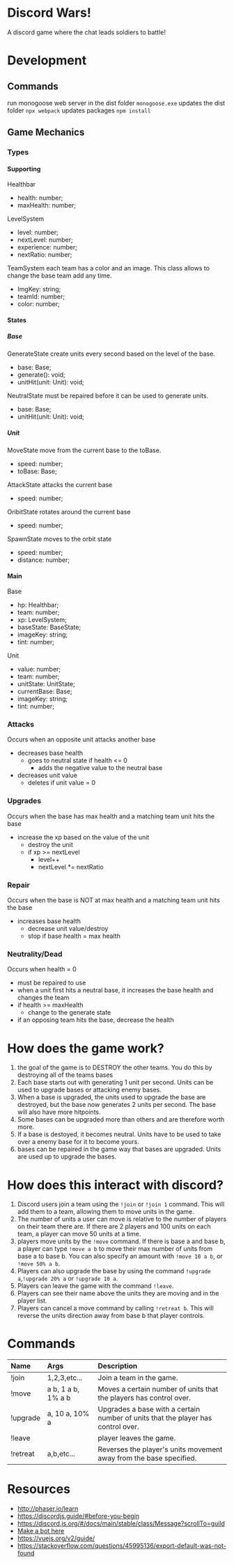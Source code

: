 # Discord Wars!

A discord game where the chat leads soldiers to battle!

# Development

## Commands
run monogoose web server in the dist folder
`monogoose.exe`
updates the dist folder
```npx webpack```
updates packages
```npm install```

## Game Mechanics

### Types

#### Supporting

Healthbar
- health: number;
- maxHealth: number;

LevelSystem
- level: number;
- nextLevel: number;
- experience: number;
- nextRatio: number;

TeamSystem
each team has a color and an image.  This class allows to change the base team add any time.
- ImgKey: string;
- teamId: number;
- color: number;

#### States

##### Base

GenerateState
create units every second based on the level of the base.

- base: Base;
- generate(): void;
- unitHit(unit: Unit): void;

NeutralState
must be repaired before it can be used to generate units.

- base: Base;
- unitHit(unit: Unit): void;


##### Unit

MoveState
move from the current base to the toBase.
- speed: number;
- toBase: Base;

AttackState
attacks the current base
- speed: number;

OribitState
rotates around the current base
- speed: number;

SpawnState
moves to the orbit state
- speed: number;
- distance: number;

#### Main

Base
- hp: Healthbar;
- team: number;
- xp: LevelSystem;
- baseState: BaseState;
- imageKey: string;
- tint: number;

Unit
- value: number;
- team: number;
- unitState: UnitState;
- currentBase: Base;
- imageKey: string;
- tint: number;

### Attacks
Occurs when an opposite unit attacks another base
- decreases base health
  - goes to neutral state if health <= 0
    - adds the negative value to the neutral base
- decreases unit value
  - deletes if unit value = 0

### Upgrades
Occurs when the base has max health and a matching team unit hits the base
- increase the xp based on the value of the unit
  - destroy the unit
  - if xp >= nextLevel
    - level++
    - nextLevel *= nextRatio

### Repair
Occurs when the base is NOT at max health and a matching team unit hits the base
- increases base health
  - decrease unit value/destroy
  - stop if base health = max health

### Neutrality/Dead
Occurs when health = 0
- must be repaired to use
- when a unit first hits a neutral base, it increases the base health and changes the team
- if health >= maxHealth
  - change to the generate state
- if an opposing team hits the base, decrease the health



# How does the game work?

1. the goal of the game is to DESTROY the other teams.  You do this by destroying all of the teams bases
2. Each base starts out with generating 1 unit per second.  Units can be used to upgrade bases or attacking enemy bases.
3. When a base is upgraded, the units used to upgrade the base are destroyed, but the base now generates 2 units per second.  The base will also have more hitpoints.
4. Some bases can be upgraded more than others and are therefore worth more.
5. If a base is destoyed, it becomes neutral.  Units have to be used to take over a enemy base for it to become yours.
6. bases can be repaired in the game way that bases are upgraded.  Units are used up to upgrade the bases.
# How does this interact with discord?

1. Discord users join a team using the `!join` or `!join 1` command.  This will add them to a team, allowing them to move units in the game.
2. The number of units a user can move is relative to the number of players on their team there are.  If there are 2 players and 100 units on each team, a player can move 50 units at a time.
3. players move units by the `!move` command.  If there is base a and base b, a player can type `!move a b` to move their max number of units from base a to base b.  You can also specify an amount with `!move 10 a b`, or `!move 50% a b`.
4. Players can also upgrade the base by using the command `!upgrade a`,`!upgrade 20% a` or `!upgrade 10 a`.
5. Players can leave the game with the command `!leave`.
6. Players can see their name above the units they are moving and in the player list.
7. Players can cancel a move command by calling `!retreat b`.  This will reverse the units direction away from base b that player controls.

# Commands

| Name     | Args               | Description                                                                      |
| :------- | :----------------- | :------------------------------------------------------------------------------- |
| !join    | 1,2,3,etc...       | Join a team in the game.                                                         |
| !move    | a b, 1 a b, 1% a b | Moves a certain number of units that the players has control over.               |
| !upgrade | a, 10 a, 10% a     | Upgrades a base with a certain number of units that the player has control over. |
| !leave   |                    | player leaves the game.                                                          |
| !retreat | a,b,etc...         | Reverses the player's units movement away from the base specified.               |

# Resources

- http://phaser.io/learn
- https://discordjs.guide/#before-you-begin
- https://discord.js.org/#/docs/main/stable/class/Message?scrollTo=guild
- [Make a bot here](https://discord.com/developers/applications)
- https://vuejs.org/v2/guide/
- https://stackoverflow.com/questions/45995136/export-default-was-not-found
